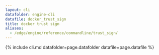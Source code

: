 ```yaml
---
layout: cli
datafolder: engine-cli
datafile: docker_trust_sign
title: docker trust sign
aliases:
  - /edge/engine/reference/commandline/trust_sign/
---
```

<!--
This page is automatically generated from Docker's source code. If you want to
suggest a change to the text that appears here, open a ticket or pull request
in the source repository on GitHub:

https://github.com/docker/cli
-->

{% include cli.md datafolder=page.datafolder datafile=page.datafile %}

